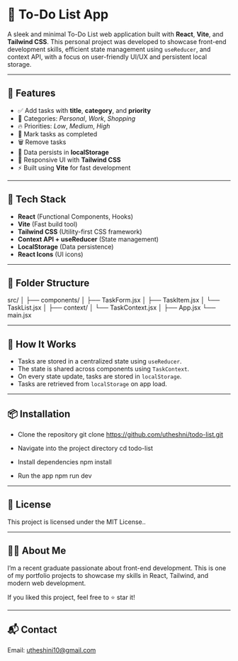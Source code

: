 # 📝 To-Do List App

A sleek and minimal To-Do List web application built with **React**, **Vite**, and **Tailwind CSS**. This personal project was developed to showcase front-end development skills, efficient state management using `useReducer`, and context API, with a focus on user-friendly UI/UX and persistent local storage.

---

## 🚀 Features

- ✅ Add tasks with **title**, **category**, and **priority**
- 📂 Categories: _Personal_, _Work_, _Shopping_
- 🔥 Priorities: _Low_, _Medium_, _High_
- 📌 Mark tasks as completed
- 🗑️ Remove tasks
- 💾 Data persists in **localStorage**
- 🎨 Responsive UI with **Tailwind CSS**
- ⚡ Built using **Vite** for fast development

---

## 🧠 Tech Stack

- **React** (Functional Components, Hooks)
- **Vite** (Fast build tool)
- **Tailwind CSS** (Utility-first CSS framework)
- **Context API + useReducer** (State management)
- **LocalStorage** (Data persistence)
- **React Icons** (UI icons)

---

## 📂 Folder Structure

src/
│
├── components/
│ ├── TaskForm.jsx
│ ├── TaskItem.jsx
│ └── TaskList.jsx
│
├── context/
│ └── TaskContext.jsx
│
├── App.jsx
└── main.jsx

---

## 🧪 How It Works

- Tasks are stored in a centralized state using `useReducer`.
- The state is shared across components using `TaskContext`.
- On every state update, tasks are stored in `localStorage`.
- Tasks are retrieved from `localStorage` on app load.

---

## 📦 Installation

- Clone the repository
  git clone https://github.com/utheshni/todo-list.git

- Navigate into the project directory
  cd todo-list

- Install dependencies
  npm install

- Run the app
  npm run dev

---

## 📄 License

This project is licensed under the MIT License..

---

## 🙋‍♀️ About Me

I’m a recent graduate passionate about front-end development. This is one of my portfolio projects to showcase my skills in React, Tailwind, and modern web development.

If you liked this project, feel free to ⭐ star it!

---

## 📬 Contact

Email: utheshini10@gmail.com
